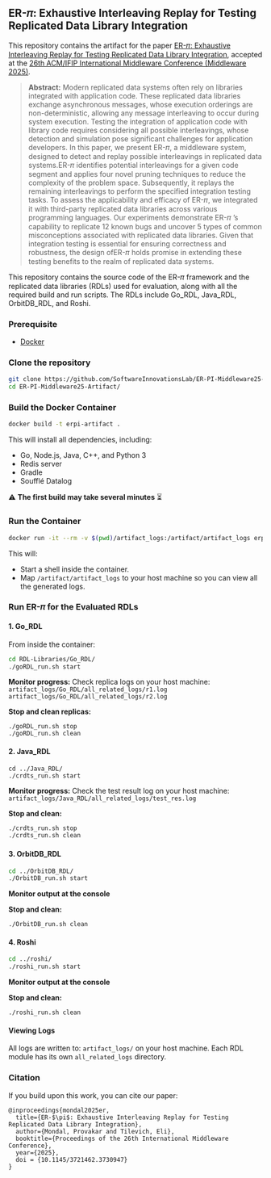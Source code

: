 ## ER-𝜋: Exhaustive Interleaving Replay for Testing Replicated Data Library Integration

This repository contains the artifact for the paper [ER-𝜋: Exhaustive Interleaving Replay for Testing Replicated Data Library Integration](https://people.cs.vt.edu/provakar/Middleware_25__ER_%f0%9d%9c%8b_.pdf), accepted at the [26th ACM/IFIP International Middleware Conference (Middleware 2025)](https://middleware-conf.github.io/2025/).

> <b>Abstract:</b> Modern replicated data systems often rely on libraries integrated with application code. These replicated data libraries exchange asynchronous messages, whose execution orderings are non-deterministic, allowing any message interleaving to occur during system execution. Testing the integration of application code with library code requires considering all possible interleavings, whose detection and simulation pose significant challenges for application developers. In this paper, we present ER-𝜋, a middleware system, designed to detect and replay possible interleavings in replicated data systems.ER-𝜋 identifies potential interleavings for a given code segment and applies four novel pruning techniques to reduce the complexity of the problem space. Subsequently, it replays the remaining interleavings to perform the specified integration testing tasks. To assess the applicability and efficacy of ER-𝜋, we integrated it with third-party replicated data libraries across various programming languages. Our experiments demonstrate ER-𝜋 ’s capability to replicate 12 known bugs and uncover 5 types of common misconceptions associated with replicated data libraries. Given that integration testing is essential for ensuring correctness and robustness, the design ofER-𝜋 holds promise in extending these testing benefits to the realm of replicated data systems.

This repository contains the source code of the ER-𝜋 framework and the replicated data libraries (RDLs) used for evaluation, along with all the required build and run scripts. The RDLs include Go_RDL, Java_RDL, OrbitDB_RDL, and Roshi. 

###  Prerequisite
 - [Docker](https://docs.docker.com/get-started/get-docker/)

### Clone the repository
```bash
git clone https://github.com/SoftwareInnovationsLab/ER-PI-Middleware25-Artifact.git
cd ER-PI-Middleware25-Artifact/
```

### Build the Docker Container
```bash
docker build -t erpi-artifact .
```
This will install all dependencies, including:
- Go, Node.js, Java, C++, and Python 3
- Redis server
- Gradle
- Soufflé Datalog

⚠️ <b>The first build may take several minutes</b> ⏳

### Run the Container
```bash
docker run -it --rm -v $(pwd)/artifact_logs:/artifact/artifact_logs erpi-artifact
```
This will:
- Start a shell inside the container.
- Map `/artifact/artifact_logs` to your host machine so you can view all the generated logs.

### Run ER-𝜋 for the Evaluated RDLs 

#### 1. Go_RDL
From inside the container:
```bash
cd RDL-Libraries/Go_RDL/
./goRDL_run.sh start
```

<b>Monitor progress:</b>
Check replica logs on your host machine:
`artifact_logs/Go_RDL/all_related_logs/r1.log`
`artifact_logs/Go_RDL/all_related_logs/r2.log`

<b>Stop and clean replicas:</b>
```
./goRDL_run.sh stop
./goRDL_run.sh clean
```

#### 2. Java_RDL
```
cd ../Java_RDL/
./crdts_run.sh start
```

<b>Monitor progress:</b>
Check the test result log on your host machine:
`artifact_logs/Java_RDL/all_related_logs/test_res.log`

<b>Stop and clean:</b>
```bash
./crdts_run.sh stop
./crdts_run.sh clean
```

#### 3. OrbitDB_RDL
```bash
cd ../OrbitDB_RDL/
./OrbitDB_run.sh start
```
<b>Monitor output at the console</b>

<b>Stop and clean:</b>
```
./OrbitDB_run.sh clean
```

#### 4. Roshi
```bash
cd ../roshi/
./roshi_run.sh start
```
<b>Monitor output at the console</b>

<b>Stop and clean:</b>
```
./roshi_run.sh clean
```

#### Viewing Logs

All logs are written to: `artifact_logs/` on your host machine. Each RDL module has its own `all_related_logs` directory.

### Citation
If you build upon this work, you can cite our paper:
```
@inproceedings{mondal2025er,
  title={ER-$\pi$: Exhaustive Interleaving Replay for Testing Replicated Data Library Integration},
  author={Mondal, Provakar and Tilevich, Eli},
  booktitle={Proceedings of the 26th International Middleware Conference},
  year={2025},
  doi = {10.1145/3721462.3730947}
}
```
